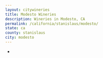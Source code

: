 ```yaml
---
layout: citywineries
title: Modesto Wineries
description: Wineries in Modesto, CA
permalink: /california/stanislaus/modesto/
state: ca
county: stanislaus
city: modesto
---
```

-
